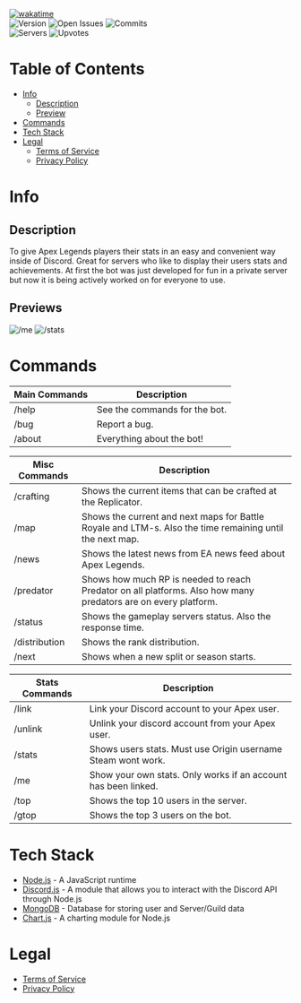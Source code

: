 <p float="left">
  <a href="https://wakatime.com/badge/user/beebd855-1e84-427e-b984-e55c35b4fe3b/project/da9ebe09-78f6-423b-9990-594f8219901a"><img src="https://wakatime.com/badge/user/beebd855-1e84-427e-b984-e55c35b4fe3b/project/da9ebe09-78f6-423b-9990-594f8219901a.svg" alt="wakatime"></a>
  <br>
  <img src = "https://badgen.net/github/release/muumif/Edgy-Loba/stable/?cache=360" alt="Version" />
  <img src="https://badgen.net/github/open-issues/muumif/Edgy-Loba/?cache=360" alt="Open Issues"/>
  <img src="https://badgen.net/github/commits/muumif/Edgy-Loba/?cache=360" alt="Commits"/>
  <br>
  <img src = "https://top.gg/api/widget/servers/719542118955090011.svg" alt="Servers" />
  <img src = "https://top.gg/api/widget/upvotes/719542118955090011.svg" alt="Upvotes" />
</p>

Table of Contents
=================
<!--ts-->
   * [Info](#info)
      * [Description](#description)
      * [Preview](#previews)
   * [Commands](#commands)
   * [Tech Stack](#tech-stack)
   * [Legal](#legal)
      * [Terms of Service](TOS.md)
      * [Privacy Policy](PRIVACY.md)
<!--te-->

Info
====
Description
------------
To give Apex Legends players their stats in an easy and convenient way inside of Discord. Great for servers who like to display their users stats and achievements. At first the bot was just developed for fun in a private server but now it is being actively worked on for everyone to use.

Previews
-------
<p float="left">
  <img src="https://i.imgur.com/I90TyT8.png" alt="/me"/>
  <img src="https://i.imgur.com/csiHfen.png" alt="/stats" />
</p>

Commands
========

| Main Commands | Description
|  ---          |     ---    
| /help         | See the commands for the bot. 
| /bug          | Report a bug.
| /about        | Everything about the bot!       

| Misc Commands | Description 
|  ---          |     ---    
| /crafting     | Shows the current items that can be crafted at the Replicator.
| /map          | Shows the current and next maps for Battle Royale and LTM-s. Also the time remaining until the next map. 
| /news         | Shows the latest news from EA news feed about Apex Legends. 
| /predator     | Shows how much RP is needed to reach Predator on all platforms. Also how many predators are on every platform. 
| /status       | Shows the gameplay servers status. Also the response time.
| /distribution | Shows the rank distribution.
| /next         | Shows when a new split or season starts.

| Stats Commands    | Description 
|  ---              |     ---
| /link             | Link your Discord account to your Apex user.
| /unlink           | Unlink your discord account from your Apex user.
| /stats            | Shows users stats. Must use Origin username Steam wont work.
| /me               | Show your own stats. Only works if an account has been linked.
| /top              | Shows the top 10 users in the server.
| /gtop             | Shows the top 3 users on the bot.

Tech Stack
==========
* [Node.js](https://nodejs.org/en/) - A JavaScript runtime <br>
* [Discord.js](https://discord.js.org/#/) - A module that allows you to interact with the Discord API through Node.js <br>
* [MongoDB](https://www.mongodb.com) - Database for storing user and Server/Guild data <br>
* [Chart.js](https://www.chartjs.org) - A charting module for Node.js

Legal
=====
* [Terms of Service](TOS.md)
* [Privacy Policy](PRIVACY.md)


